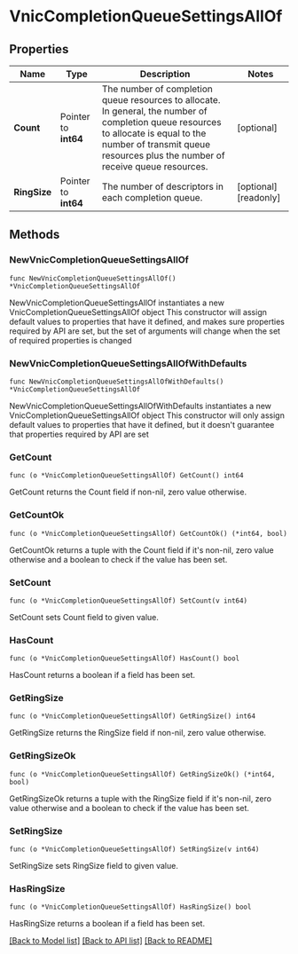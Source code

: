 # VnicCompletionQueueSettingsAllOf

## Properties

Name | Type | Description | Notes
------------ | ------------- | ------------- | -------------
**Count** | Pointer to **int64** | The number of completion queue resources to allocate. In general, the number of completion queue resources to allocate is equal to the number of transmit queue resources plus the number of receive queue resources. | [optional] 
**RingSize** | Pointer to **int64** | The number of descriptors in each completion queue. | [optional] [readonly] 

## Methods

### NewVnicCompletionQueueSettingsAllOf

`func NewVnicCompletionQueueSettingsAllOf() *VnicCompletionQueueSettingsAllOf`

NewVnicCompletionQueueSettingsAllOf instantiates a new VnicCompletionQueueSettingsAllOf object
This constructor will assign default values to properties that have it defined,
and makes sure properties required by API are set, but the set of arguments
will change when the set of required properties is changed

### NewVnicCompletionQueueSettingsAllOfWithDefaults

`func NewVnicCompletionQueueSettingsAllOfWithDefaults() *VnicCompletionQueueSettingsAllOf`

NewVnicCompletionQueueSettingsAllOfWithDefaults instantiates a new VnicCompletionQueueSettingsAllOf object
This constructor will only assign default values to properties that have it defined,
but it doesn't guarantee that properties required by API are set

### GetCount

`func (o *VnicCompletionQueueSettingsAllOf) GetCount() int64`

GetCount returns the Count field if non-nil, zero value otherwise.

### GetCountOk

`func (o *VnicCompletionQueueSettingsAllOf) GetCountOk() (*int64, bool)`

GetCountOk returns a tuple with the Count field if it's non-nil, zero value otherwise
and a boolean to check if the value has been set.

### SetCount

`func (o *VnicCompletionQueueSettingsAllOf) SetCount(v int64)`

SetCount sets Count field to given value.

### HasCount

`func (o *VnicCompletionQueueSettingsAllOf) HasCount() bool`

HasCount returns a boolean if a field has been set.

### GetRingSize

`func (o *VnicCompletionQueueSettingsAllOf) GetRingSize() int64`

GetRingSize returns the RingSize field if non-nil, zero value otherwise.

### GetRingSizeOk

`func (o *VnicCompletionQueueSettingsAllOf) GetRingSizeOk() (*int64, bool)`

GetRingSizeOk returns a tuple with the RingSize field if it's non-nil, zero value otherwise
and a boolean to check if the value has been set.

### SetRingSize

`func (o *VnicCompletionQueueSettingsAllOf) SetRingSize(v int64)`

SetRingSize sets RingSize field to given value.

### HasRingSize

`func (o *VnicCompletionQueueSettingsAllOf) HasRingSize() bool`

HasRingSize returns a boolean if a field has been set.


[[Back to Model list]](../README.md#documentation-for-models) [[Back to API list]](../README.md#documentation-for-api-endpoints) [[Back to README]](../README.md)


